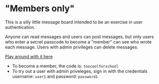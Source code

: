 # "Members only"

This is a silly little message board intended to be an exercise in user authentication.

Anyone can read messages and users can post messages, but only users who enter a secret passcode to become a "member" can see who wrote each message.  Users with admin privileges can delete messages.

[Play around with it here](https://shrouded-plains-79392.herokuapp.com/)

- To become a member, the code is: `toocoolforschool`
- To try out a user with admin priveleges, sign in with the credentials username: `user1` and password: `password1`
